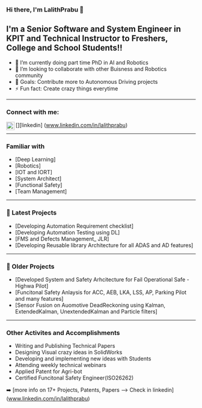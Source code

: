 ### Hi there, I'm LalithPrabu 👋

## I'm a Senior Software and System Engineer in KPIT and Technical Instructor to Freshers, College and School Students!!

- 🌱 I’m currently doing part time PhD in AI and Robotics
- 👯 I’m looking to collaborate with other Buisness and Robotics community
- 🥅 Goals: Contribute more to Autonomous Driving projects
- ⚡ Fun fact: Create crazy things everytime

---

### Connect with me:

[<img align="left" alt="codeSTACKr | LinkedIn" width="22px" src="https://cdn.jsdelivr.net/npm/simple-icons@v3/icons/linkedin.svg" />][linkedin]
(www.linkedin.com/in/lalithprabu)

---

### Familiar with

- [Deep Learning]
- [Robotics]
- [IOT and IORT]
- [System Architect]
- [Functional Safety]
- [Team Management]
---

### 📕 Latest Projects

<!-- Recent Projects -->
- [Developing Automation Requirement checklist]
- [Developing Automation Testing using DL]
- [FMS and Defects Management_ JLR]
- [Developing Reusable library Architecture for all ADAS and AD features]
---

### 📕 Older Projects

<!-- Older Prjects  -->
- [Developed System and Safety Arhcitecture for Fail Operational Safe - Highwa Pilot]
- [Funcitonal Safety Anlaysis for ACC, AEB, LKA, LSS, AP, Parking Pilot and many features]
- [Sensor Fusion on Auomotive DeadReckoning using Kalman, ExtendedKalman, UnextendedKalman and Particle filters]
---
### Other Activites and Accomplishments

- Writing and Publishing Technical Papers
- Designing Visual crazy ideas in SolidWorks
- Developing and implementing new ideas with Students
- Attending weekly technical webinars
- Applied Patent for Agri-bot
- Certified Funcitonal Safety Engineer(ISO26262)

<!-- BLOG-POST-LIST:END -->

➡️ [more info on 17+ Projects, Patents, Papers --> Check in linkedin] (www.linkedin.com/in/lalithprabu)
